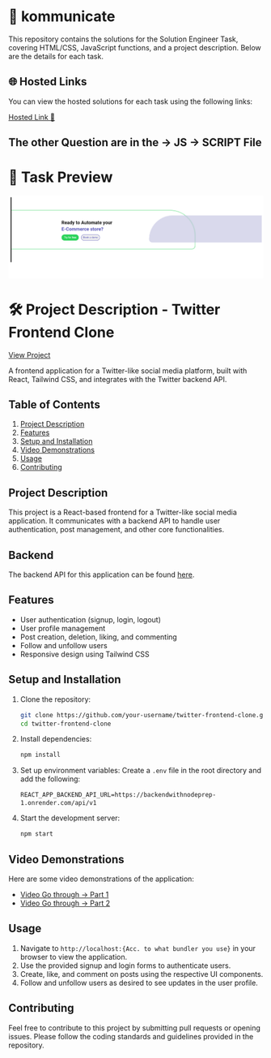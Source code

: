 # 🚀 kommunicate

This repository contains the solutions for the Solution Engineer Task, covering HTML/CSS, JavaScript functions, and a project description. Below are the details for each task.

## 🌐 Hosted Links
You can view the hosted solutions for each task using the following links:

[Hosted Link 🔗](https://swarajanand.github.io/kommunicate/)

## The other Question are in the -> JS -> SCRIPT File 

# 👀 Task Preview

![Design Screen](./Assets/preview.png)

# 🛠️ Project Description - Twitter Frontend Clone

[View Project](https://twitter-clone-frontend-murex.vercel.app/)

A frontend application for a Twitter-like social media platform, built with React, Tailwind CSS, and integrates with the Twitter backend API.

## Table of Contents

1. [Project Description](#project-description)
2. [Features](#features)
3. [Setup and Installation](#setup-and-installation)
4. [Video Demonstrations](#video-demonstrations)
5. [Usage](#usage)
6. [Contributing](#contributing)

## Project Description

This project is a React-based frontend for a Twitter-like social media application. It communicates with a backend API to handle user authentication, post management, and other core functionalities.

## Backend

The backend API for this application can be found [here](https://github.com/SwarajAnand/BackendWithNodePrep/tree/main/Twitter).

## Features

- User authentication (signup, login, logout)
- User profile management
- Post creation, deletion, liking, and commenting
- Follow and unfollow users
- Responsive design using Tailwind CSS

## Setup and Installation

1. Clone the repository:
    ```bash
    git clone https://github.com/your-username/twitter-frontend-clone.git
    cd twitter-frontend-clone
    ```

2. Install dependencies:
    ```bash
    npm install
    ```

3. Set up environment variables:
    Create a `.env` file in the root directory and add the following:
    ```
    REACT_APP_BACKEND_API_URL=https://backendwithnodeprep-1.onrender.com/api/v1
    ```

4. Start the development server:
    ```bash
    npm start
    ```

## Video Demonstrations

Here are some video demonstrations of the application:

- [Video Go through -> Part 1](https://www.loom.com/share/c61b9c8b78364e0290c736bf288b79da?sid=321607ff-8cab-44ae-bc07-f30bd793a473)
- [Video Go through -> Part 2](https://www.loom.com/share/f68bf845366f4749a5087575ca16e6cd?sid=812caf2c-0589-4973-a4d5-d026c44aa269)

## Usage

1. Navigate to `http://localhost:{Acc. to what bundler you use}` in your browser to view the application.
2. Use the provided signup and login forms to authenticate users.
3. Create, like, and comment on posts using the respective UI components.
4. Follow and unfollow users as desired to see updates in the user profile.

## Contributing

Feel free to contribute to this project by submitting pull requests or opening issues. Please follow the coding standards and guidelines provided in the repository.



